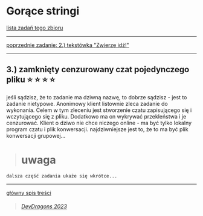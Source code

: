 # Gorące stringi
[lista zadań tego zbioru](./README.md)

---

[poprzednie zadanie: 2.) tekstówka "Zwierze idź!" ](./2.md)

---

## **3.)** zamknięty cenzurowany czat pojedynczego pliku :star: :star: :star: :star:
jeśli sądzisz, że to zadanie ma dziwną nazwę, to dobrze sądzisz - jest to zadanie nietypowe. Anonimowy klient listownie zleca zadanie do wykonania. Celem w tym zleceniu jest stworzenie czatu zapisującego się i wczytującego się z pliku. Dodatkowo ma on wykrywać przekleństwa i je cenzurować. Klient o dziwo nie chce niczego online - ma być tylko lokalny program czatu i plik konwersacji. najdziwniejsze jest to, że to ma być plik konwersacji grupowej...

> # uwaga
```
dalsza część zadania ukaże się wkrótce...
```

---

[główny spis treści](../../README.md)


> ###### [DevDragons 2023](https://devdragons-society.github.io/)
